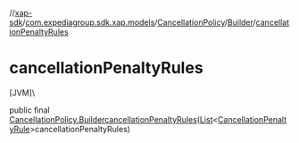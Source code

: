 //[xap-sdk](../../../../index.md)/[com.expediagroup.sdk.xap.models](../../index.md)/[CancellationPolicy](../index.md)/[Builder](index.md)/[cancellationPenaltyRules](cancellation-penalty-rules.md)

# cancellationPenaltyRules

[JVM]\

public final [CancellationPolicy.Builder](index.md)[cancellationPenaltyRules](cancellation-penalty-rules.md)([List](https://docs.oracle.com/javase/8/docs/api/java/util/List.html)&lt;[CancellationPenaltyRule](../../-cancellation-penalty-rule/index.md)&gt;cancellationPenaltyRules)
